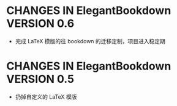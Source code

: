 # CHANGES IN ElegantBookdown VERSION 0.6

* 完成 LaTeX 模版的往 bookdown 的迁移定制，项目进入稳定期

# CHANGES IN ElegantBookdown VERSION 0.5

* 扔掉自定义的 LaTeX 模版
